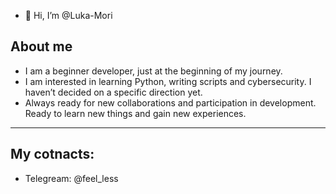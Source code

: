 - 👋 Hi, I’m @Luka-Mori

## About me
- I am a beginner developer, just at the beginning of my journey. 
- I am interested in learning Python, writing scripts and cybersecurity. I haven’t decided on a specific direction yet.
- Always ready for new collaborations and participation in development. Ready to learn new things and gain new experiences.
---
## My cotnacts:
- Telegream: @feel_less

<!---
Luka-Mori/Luka-Mori is a ✨ special ✨ repository because its `README.md` (this file) appears on your GitHub profile.
You can click the Preview link to take a look at your changes.
--->
